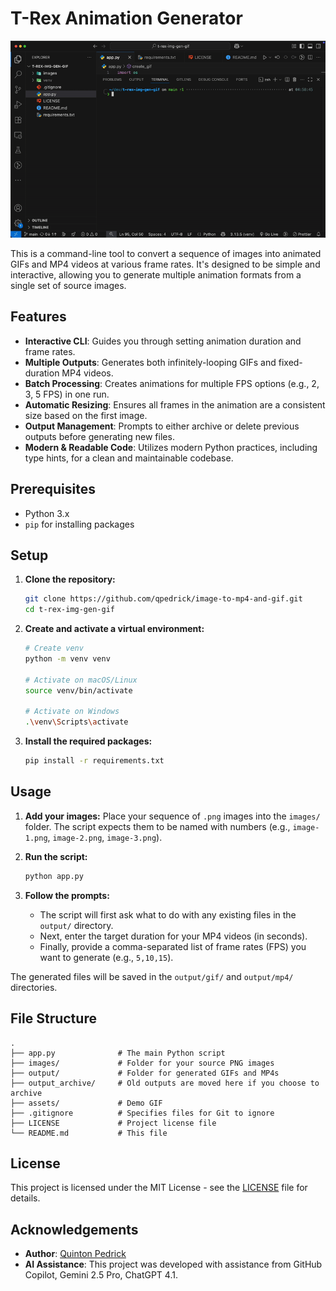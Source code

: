 # T-Rex Animation Generator

![Demo of the T-Rex Animation Generator in action](./assets/ScreenRecording2025-07-29at4.58.50AM-ezgif.com-video-to-gif-converter.gif)

This is a command-line tool to convert a sequence of images into animated GIFs and MP4 videos at various frame rates. It's designed to be simple and interactive, allowing you to generate multiple animation formats from a single set of source images.

## Features

-   **Interactive CLI**: Guides you through setting animation duration and frame rates.
-   **Multiple Outputs**: Generates both infinitely-looping GIFs and fixed-duration MP4 videos.
-   **Batch Processing**: Creates animations for multiple FPS options (e.g., 2, 3, 5 FPS) in one run.
-   **Automatic Resizing**: Ensures all frames in the animation are a consistent size based on the first image.
-   **Output Management**: Prompts to either archive or delete previous outputs before generating new files.
-   **Modern & Readable Code**: Utilizes modern Python practices, including type hints, for a clean and maintainable codebase.

## Prerequisites

-   Python 3.x
-   `pip` for installing packages

## Setup

1.  **Clone the repository:**
    ```sh
    git clone https://github.com/qpedrick/image-to-mp4-and-gif.git
    cd t-rex-img-gen-gif
    ```

2.  **Create and activate a virtual environment:**
    ```sh
    # Create venv
    python -m venv venv

    # Activate on macOS/Linux
    source venv/bin/activate

    # Activate on Windows
    .\venv\Scripts\activate
    ```

3.  **Install the required packages:**
    ```sh
    pip install -r requirements.txt
    ```

## Usage

1.  **Add your images:**
    Place your sequence of `.png` images into the `images/` folder. The script expects them to be named with numbers (e.g., `image-1.png`, `image-2.png`, `image-3.png`).

2.  **Run the script:**
    ```sh
    python app.py
    ```

3.  **Follow the prompts:**
    -   The script will first ask what to do with any existing files in the `output/` directory.
    -   Next, enter the target duration for your MP4 videos (in seconds).
    -   Finally, provide a comma-separated list of frame rates (FPS) you want to generate (e.g., `5,10,15`).

The generated files will be saved in the `output/gif/` and `output/mp4/` directories.

## File Structure

```
.
├── app.py              # The main Python script
├── images/             # Folder for your source PNG images
├── output/             # Folder for generated GIFs and MP4s
├── output_archive/     # Old outputs are moved here if you choose to archive
├── assets/             # Demo GIF
├── .gitignore          # Specifies files for Git to ignore
├── LICENSE             # Project license file
└── README.md           # This file
```

## License

This project is licensed under the MIT License - see the [LICENSE](LICENSE) file for details.

## Acknowledgements

-   **Author**: [Quinton Pedrick](https://github.com/qpedrick)
-   **AI Assistance**: This project was developed with assistance from GitHub Copilot, Gemini 2.5 Pro, ChatGPT 4.1.